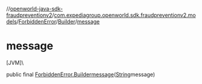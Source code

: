 //[openworld-java-sdk-fraudpreventionv2](../../../../index.md)/[com.expediagroup.openworld.sdk.fraudpreventionv2.models](../../index.md)/[ForbiddenError](../index.md)/[Builder](index.md)/[message](message.md)

# message

[JVM]\

public final [ForbiddenError.Builder](index.md)[message](message.md)([String](https://docs.oracle.com/javase/8/docs/api/java/lang/String.html)message)
